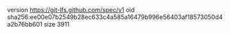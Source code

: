 version https://git-lfs.github.com/spec/v1
oid sha256:ee00e07b2549b28ec633c4a585a16479b996e56403af18573050d4a2b76bb601
size 3911
